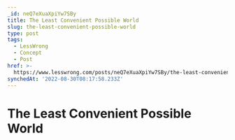 ```yaml
---
_id: neQ7eXuaXpiYw7SBy
title: The Least Convenient Possible World
slug: the-least-convenient-possible-world
type: post
tags:
  - LessWrong
  - Concept
  - Post
href: >-
  https://www.lesswrong.com/posts/neQ7eXuaXpiYw7SBy/the-least-convenient-possible-world
synchedAt: '2022-08-30T08:17:58.233Z'
---
```

# The Least Convenient Possible World

